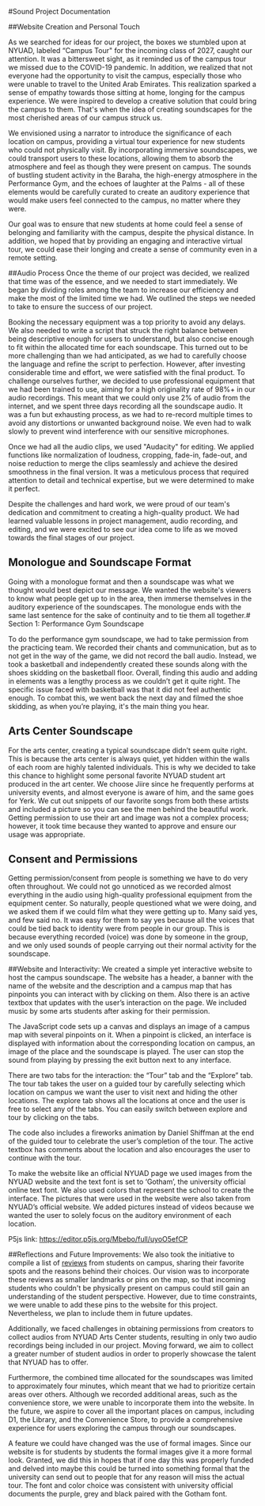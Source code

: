 #Sound Project Documentation 

##Website Creation and Personal Touch

As we searched for ideas for our project, the boxes we stumbled upon at NYUAD, labeled “Campus Tour" for the incoming class of 2027, caught our attention. It was a bittersweet sight, as it reminded us of the campus tour we missed due to the COVID-19 pandemic. In addition, we realized that not everyone had the opportunity to visit the campus, especially those who were unable to travel to the United Arab Emirates.
This realization sparked a sense of empathy towards those sitting at home, longing for the campus experience. We were inspired to develop a creative solution that could bring the campus to them. That's when the idea of creating soundscapes for the most cherished areas of our campus struck us.

We envisioned using a narrator to introduce the significance of each location on campus, providing a virtual tour experience for new students who could not physically visit. By incorporating immersive soundscapes, we could transport users to these locations, allowing them to absorb the atmosphere and feel as though they were present on campus. The sounds of bustling student activity in the Baraha, the high-energy atmosphere in the Performance Gym, and the echoes of laughter at the Palms - all of these elements would be carefully curated to create an auditory experience that would make users feel connected to the campus, no matter where they were.

Our goal was to ensure that new students at home could feel a sense of belonging and familiarity with the campus, despite the physical distance. In addition, we hoped that by providing an engaging and interactive virtual tour, we could ease their longing and create a sense of community even in a remote setting.

##Audio Process
Once the theme of our project was decided, we realized that time was of the essence, and we needed to start immediately. We began by dividing roles among the team to increase our efficiency and make the most of the limited time we had. We outlined the steps we needed to take to ensure the success of our project.

Booking the necessary equipment was a top priority to avoid any delays. We also needed to write a script that struck the right balance between being descriptive enough for users to understand, but also concise enough to fit within the allocated time for each soundscape. This turned out to be more challenging than we had anticipated, as we had to carefully choose the language and refine the script to perfection. However, after investing considerable time and effort, we were satisfied with the final product.
To challenge ourselves further, we decided to use professional equipment that we had been trained to use, aiming for a high originality rate of 98%+ in our audio recordings. This meant that we could only use 2% of audio from the internet, and we spent three days recording all the soundscape audio. It was a fun but exhausting process, as we had to re-record multiple times to avoid any distortions or unwanted background noise. We even had to walk slowly to prevent wind interference with our sensitive microphones.

Once we had all the audio clips, we used "Audacity" for editing. We applied functions like normalization of loudness, cropping, fade-in, fade-out, and noise reduction to merge the clips seamlessly and achieve the desired smoothness in the final version. It was a meticulous process that required attention to detail and technical expertise, but we were determined to make it perfect.

Despite the challenges and hard work, we were proud of our team's dedication and commitment to creating a high-quality product. We had learned valuable lessons in project management, audio recording, and editing, and we were excited to see our idea come to life as we moved towards the final stages of our project.

## Monologue and Soundscape Format

Going with a monologue format and then a soundscape was what we thought would best depict our message. We wanted the website's viewers to know what people get up to in the area, then immerse themselves in the auditory experience of the soundscapes. The monologue ends with the same last sentence for the sake of continuity and to tie them all together.# Section 1: Performance Gym Soundscape

To do the performance gym soundscape, we had to take permission from the practicing team. We recorded their chants and communication, but as to not get in the way of the game, we did not record the ball audio. Instead, we took a basketball and independently created these sounds along with the shoes skidding on the basketball floor. Overall, finding this audio and adding in elements was a lengthy process as we couldn’t get it quite right. The specific issue faced with basketball was that it did not feel authentic enough. To combat this, we went back the next day and filmed the shoe skidding, as when you’re playing, it's the main thing you hear.

## Arts Center Soundscape

For the arts center, creating a typical soundscape didn’t seem quite right. This is because the arts center is always quiet, yet hidden within the walls of each room are highly talented individuals. This is why we decided to take this chance to highlight some personal favorite NYUAD student art produced in the art center. We choose Jiire since he frequently performs at university events, and almost everyone is aware of him, and the same goes for Yerk. We cut out snippets of our favorite songs from both these artists and included a picture so you can see the men behind the beautiful work. Getting permission to use their art and image was not a complex process; however, it took time because they wanted to approve and ensure our usage was appropriate.

## Consent and Permissions

Getting permission/consent from people is something we have to do very often throughout. We could not go unnoticed as we recorded almost everything in the audio using high-quality professional equipment from the equipment center. So naturally, people questioned what we were doing, and we asked them if we could film what they were getting up to. Many said yes, and few said no. It was easy for them to say yes because all the voices that could be tied back to identity were from people in our group. This is because everything recorded (voice) was done by someone in the group, and we only used sounds of people carrying out their normal activity for the soundscape.



##Website and Interactivity:
We created a simple yet interactive website to host the campus soundscape. The website has a header, a banner with the name of the website and the description and a campus map that has pinpoints you can interact with by clicking on them. Also there is an active textbox that updates with the user’s interaction on the page. We included music by some arts students after asking for their permission. 

The JavaScript code sets up a canvas and displays an image of a campus map with several pinpoints on it. When a pinpoint is clicked, an interface is displayed with information about the corresponding location on campus, an image of the place and the soundscape is played. The user can stop the sound from playing by pressing the exit button next to any interface. 

There are two tabs for the interaction: the “Tour” tab and the “Explore” tab. The tour tab takes the user on a guided tour by carefully selecting which location on campus we want the user to visit next and hiding the other locations. The explore tab shows all the locations at once and the user is free to select any of the tabs. You can easily switch between explore and tour by clicking on the tabs. 

The code also includes a fireworks animation by Daniel Shiffman at the end of the guided tour to celebrate the user’s completion of the tour. The active textbox has comments about the location and also encourages the user to continue with the tour. 

To make the website like an official NYUAD page we used images from the NYUAD website and the text font is set to ‘Gotham’, the university official online text font. We also used colors that represent the school to create the interface. The pictures that were used in the website were also taken from NYUAD’s official website. We added pictures instead of videos because we wanted the user to solely focus on the auditory environment of each location.

P5js link: https://editor.p5js.org/Mbebo/full/uyoO5efCP


##Reflections and Future Improvements:
We also took the initiative to compile a list of [reviews](https://docs.google.com/document/d/1bPRtxwp3VK_PSeeKVAG58Y80_ADZgm4M4rcxCj_Lpaw/edit?usp=sharing) from students on campus, sharing their favorite spots and the reasons behind their choices. Our vision was to incorporate these reviews as smaller landmarks or pins on the map, so that incoming students who couldn't be physically present on campus could still gain an understanding of the student perspective. However, due to time constraints, we were unable to add these pins to the website for this project. Nevertheless, we plan to include them in future updates.

Additionally, we faced challenges in obtaining permissions from creators to collect audios from NYUAD Arts Center students, resulting in only two audio recordings being included in our project. Moving forward, we aim to collect a greater number of student audios in order to properly showcase the talent that NYUAD has to offer.

Furthermore, the combined time allocated for the soundscapes was limited to approximately four minutes, which meant that we had to prioritize certain areas over others. Although we recorded additional areas, such as the convenience store, we were unable to incorporate them into the website. In the future, we aspire to cover all the important places on campus, including D1, the Library, and the Convenience Store, to provide a comprehensive experience for users exploring the campus through our soundscapes.

A feature we could have changed was the use of formal images. Since our website is for students by students the formal images give it a more formal look. Granted, we did this in hopes that if one day this was properly funded and delved into maybe this could be turned into something formal that the university can send out to people that for any reason will miss the actual tour.  The font and color choice was consistent with university official documents the purple, grey and black paired with the Gotham font. 
